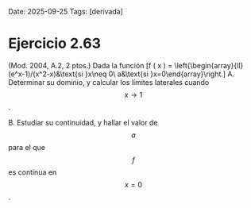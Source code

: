Date: 2025-09-25
Tags: [derivada]

# Ejercicio 2.63

 (Mod. 2004, A.2, 2 ptos.) Dada la función
\[f ( x ) = \left\{\begin{array}{ll}(e^x-1)/(x^2-x)&\text{si }x\neq 0\\ a&\text{si }x=0\end{array}\right.\]
A.    Determinar su dominio, y calcular los límites laterales cuando  $$ x  \rightarrow  1$$  .

B.    Estudiar su continuidad, y hallar el valor de  $$ a$$   para el que  $$ f$$   es continua en  $$ x = 0$$  .

